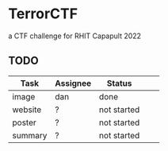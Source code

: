 # TerrorCTF
a CTF challenge for RHIT Capapult 2022

## TODO

| **Task** | **Assignee** | **Status**  |   |   |
|----------|--------------|-------------|---|---|
| image    | dan          | done        |   |   |
| website  | ?            | not started |   |   |
| poster   | ?            | not started |   |   |
| summary  | ?            | not started |   |   |

